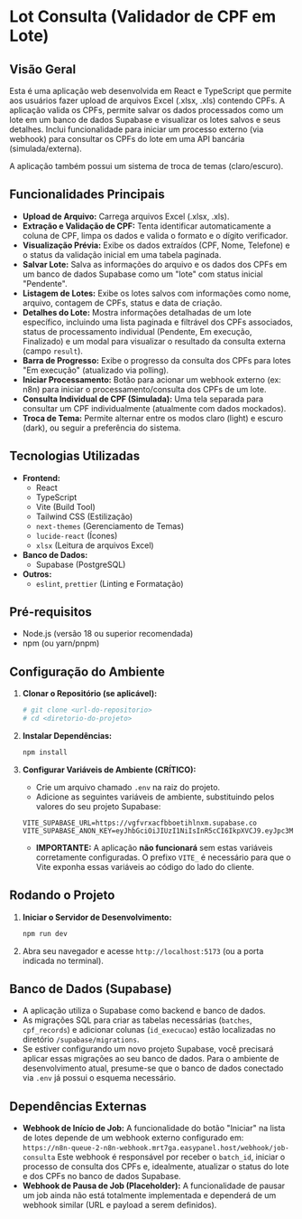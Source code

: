 # Lot Consulta (Validador de CPF em Lote)

## Visão Geral

Esta é uma aplicação web desenvolvida em React e TypeScript que permite aos usuários fazer upload de arquivos Excel (.xlsx, .xls) contendo CPFs. A aplicação valida os CPFs, permite salvar os dados processados como um lote em um banco de dados Supabase e visualizar os lotes salvos e seus detalhes. Inclui funcionalidade para iniciar um processo externo (via webhook) para consultar os CPFs do lote em uma API bancária (simulada/externa).

A aplicação também possui um sistema de troca de temas (claro/escuro).

## Funcionalidades Principais

*   **Upload de Arquivo:** Carrega arquivos Excel (.xlsx, .xls).
*   **Extração e Validação de CPF:** Tenta identificar automaticamente a coluna de CPF, limpa os dados e valida o formato e o dígito verificador.
*   **Visualização Prévia:** Exibe os dados extraídos (CPF, Nome, Telefone) e o status da validação inicial em uma tabela paginada.
*   **Salvar Lote:** Salva as informações do arquivo e os dados dos CPFs em um banco de dados Supabase como um "lote" com status inicial "Pendente".
*   **Listagem de Lotes:** Exibe os lotes salvos com informações como nome, arquivo, contagem de CPFs, status e data de criação.
*   **Detalhes do Lote:** Mostra informações detalhadas de um lote específico, incluindo uma lista paginada e filtrável dos CPFs associados, status de processamento individual (Pendente, Em execução, Finalizado) e um modal para visualizar o resultado da consulta externa (campo `result`).
*   **Barra de Progresso:** Exibe o progresso da consulta dos CPFs para lotes "Em execução" (atualizado via polling).
*   **Iniciar Processamento:** Botão para acionar um webhook externo (ex: n8n) para iniciar o processamento/consulta dos CPFs de um lote.
*   **Consulta Individual de CPF (Simulada):** Uma tela separada para consultar um CPF individualmente (atualmente com dados mockados).
*   **Troca de Tema:** Permite alternar entre os modos claro (light) e escuro (dark), ou seguir a preferência do sistema.

## Tecnologias Utilizadas

*   **Frontend:**
    *   React
    *   TypeScript
    *   Vite (Build Tool)
    *   Tailwind CSS (Estilização)
    *   `next-themes` (Gerenciamento de Temas)
    *   `lucide-react` (Ícones)
    *   `xlsx` (Leitura de arquivos Excel)
*   **Banco de Dados:**
    *   Supabase (PostgreSQL)
*   **Outros:**
    *   `eslint`, `prettier` (Linting e Formatação)

## Pré-requisitos

*   Node.js (versão 18 ou superior recomendada)
*   npm (ou yarn/pnpm)

## Configuração do Ambiente

1.  **Clonar o Repositório (se aplicável):**
    ```bash
    # git clone <url-do-repositorio>
    # cd <diretorio-do-projeto>
    ```

2.  **Instalar Dependências:**
    ```bash
    npm install
    ```

3.  **Configurar Variáveis de Ambiente (CRÍTICO):**
    *   Crie um arquivo chamado `.env` na raiz do projeto.
    *   Adicione as seguintes variáveis de ambiente, substituindo pelos valores do seu projeto Supabase:

    ```dotenv
    VITE_SUPABASE_URL=https://vgfvrxacfbboetihlnxm.supabase.co
    VITE_SUPABASE_ANON_KEY=eyJhbGciOiJIUzI1NiIsInR5cCI6IkpXVCJ9.eyJpc3MiOiJzdXBhYmFzZSIsInJlZiI6InZnZnZyeGFjZmJib2V0aWhsbnhtIiwicm9sZSI6ImFub24iLCJpYXQiOjE3NDQ4NjE4NTYsImV4cCI6MjA2MDQzNzg1Nn0.GOwIXrjhyMTkBTVRL3TOKs5YsdTBnXytDP2Pl9opumw
    ```
    *   **IMPORTANTE:** A aplicação **não funcionará** sem estas variáveis corretamente configuradas. O prefixo `VITE_` é necessário para que o Vite exponha essas variáveis ao código do lado do cliente.

## Rodando o Projeto

1.  **Iniciar o Servidor de Desenvolvimento:**
    ```bash
    npm run dev
    ```

2.  Abra seu navegador e acesse `http://localhost:5173` (ou a porta indicada no terminal).

## Banco de Dados (Supabase)

*   A aplicação utiliza o Supabase como backend e banco de dados.
*   As migrações SQL para criar as tabelas necessárias (`batches`, `cpf_records`) e adicionar colunas (`id_execucao`) estão localizadas no diretório `/supabase/migrations`.
*   Se estiver configurando um novo projeto Supabase, você precisará aplicar essas migrações ao seu banco de dados. Para o ambiente de desenvolvimento atual, presume-se que o banco de dados conectado via `.env` já possui o esquema necessário.

## Dependências Externas

*   **Webhook de Início de Job:** A funcionalidade do botão "Iniciar" na lista de lotes depende de um webhook externo configurado em:
    `https://n8n-queue-2-n8n-webhook.mrt7ga.easypanel.host/webhook/job-consulta`
    Este webhook é responsável por receber o `batch_id`, iniciar o processo de consulta dos CPFs e, idealmente, atualizar o status do lote e dos CPFs no banco de dados Supabase.
*   **Webhook de Pausa de Job (Placeholder):** A funcionalidade de pausar um job ainda não está totalmente implementada e dependerá de um webhook similar (URL e payload a serem definidos).
